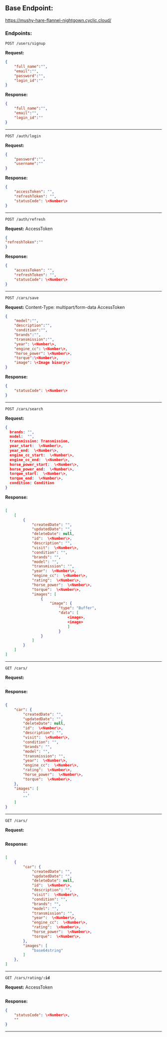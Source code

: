 ## Base Endpoint:
https://mushy-hare-flannel-nightgown.cyclic.cloud/

### Endpoints:

<code>POST /users/signup</code>

<strong>Request:</strong>

```json
{
	"full_name":"",
	"email":"",
	"password":"",
	"login_id":""
}
```



<Strong>Response:</Strong>

```json
{
	"full_name":"",
	"email":"",
	"login_id":""
}
```
<hr>

<code>POST /auth/login</code>

<strong>Request:</strong>
```json
{
	"password":"",
	"username":""
}
```
<Strong>Response:</Strong>
```json
{
	"accessToken": "",
	"refreshToken": "",
	"statusCode": \<Number\>
}
```
<hr>

<code>POST /auth/refresh</code>

<strong>Request:</strong>
AccessToken
```json
{
"refreshToken":""
}
```
<Strong>Response:</Strong>
```json
{
	"accessToken": "",
	"refreshToken": "",
	"statusCode": \<Number\>
}
```
<hr>

<code>POST /cars/save</code>

<strong>Request:</strong>
Content-Type: multipart/form-data
AccessToken
```json
{
	"model":"",
	"description":"",
	"condition":"",
	"brands":"",
	"transmission":"",
	"year": \<Number\>,
	"engine_cc": \<Number\>,
	"horse_power": \<Number\>,
	"torque":\<Number\>,
	"image": \<Image binary\>
}
```
<Strong>Response:</Strong>
```json
{
	"statusCode": \<Number\>
}
```
<hr>

<code>POST /cars/search</code>

<strong>Request:</strong>
```json
{
  brands: "",
  model:  "",
  transmission: Transmission,
  year_start:  \<Number\>,
  year_end:  \<Number\>,
  engine_cc_start:  \<Number\>,
  engine_cc_end:  \<Number\>,
  horse_power_start:  \<Number\>,
  horse_power_end:  \<Number\>,
  torque_start:  \<Number\>,
  torque_end:  \<Number\>,
  condition: Condition
}
```
<Strong>Response:</Strong>
```json

[
	[
		{
			"createdDate": "",
			"updatedDate": "",
			"deleteDate": null,
			"id":  \<Number\>,
			"description": "",
			"visit":  \<Number\>,
			"condition": "",
			"brands": "",
			"model": "",
			"transmission": "",
			"year":  \<Number\>,
			"engine_cc":  \<Number\>,
			"rating":  \<Number\>,
			"horse_power":  \<Number\>,
			"torque":  \<Number\>,
			"images": [
				{
					"image": {
						"type": "Buffer",
						"data": [
							<image>,
							<image>
							]
						}
				}
			]
		}
	]
]

```
<hr>

<code>GET /cars/<strong><id></strong></code>

<strong>Request:</strong>
```json

```
<Strong>Response:</Strong>
```json

{
	"car": {
		"createdDate": "",
		"updatedDate": "",
		"deleteDate": null,
		"id":  \<Number\>,
		"description": "",
		"visit":  \<Number\>,
		"condition": "",
		"brands": "",
		"model": "",
		"transmission": "",
		"year":  \<Number\>,
		"engine_cc":  \<Number\>,
		"rating":  \<Number\>,
		"horse_power":  \<Number\>,
		"torque":  \<Number\>,
	},
	"images": [
		"",
		""
	]
}

```
<hr>

<code>GET /cars/ </code>

<strong>Request:</strong>
```json

```
<Strong>Response:</Strong>
```json

[
	{
		"car": {
			"createdDate": "",
			"updatedDate": "",
			"deleteDate": null,
			"id":  \<Number\>,
			"description": "",
			"visit":  \<Number\>,
			"condition": "",
			"brands": "",
			"model": "",
			"transmission": "",
			"year":  \<Number\>,
			"engine_cc":  \<Number\>,
			"rating":  \<Number\>,
			"horse_power":  \<Number\>,
			"torque":  \<Number\>,
		},
		"images": [
			"base64string"
		]
	},
]
```
<hr>

<code>GET /cars/rating/<strong>:id</strong></code>

<strong>Request:</strong>
AccessToken
```json
```
<Strong>Response:</Strong>
```json
{
	"statusCode": \<Number\>,
	""
}
```
<hr>
